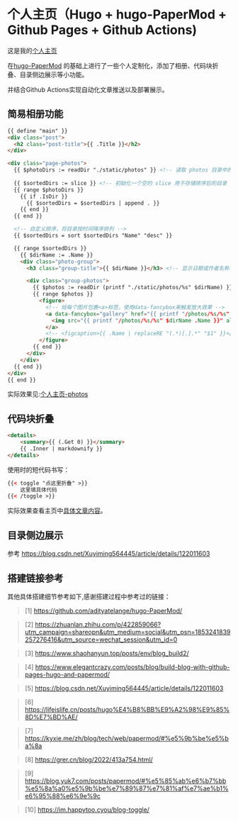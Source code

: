 # 个人主页（Hugo + hugo-PaperMod + Github Pages + Github Actions)
这是我的[个人主页](https://blog.fun-x.top/)

在[hugo-PaperMod](https://github.com/adityatelange/hugo-PaperMod/) 的基础上进行了一些个人定制化，添加了相册、代码块折叠、目录侧边展示等小功能。

并结合Github Actions实现自动化文章推送以及部署展示。

## 简易相册功能
```html
{{ define "main" }}
<div class="post">
  <h2 class="post-title">{{ .Title }}</h2>
</div>

<div class="page-photos">
  {{ $photoDirs := readDir "./static/photos" }} <!-- 读取 photos 目录中的所有文件夹 -->
  
  {{ $sortedDirs := slice }} <!-- 初始化一个空的 slice 用于存储排序后的目录 -->
  {{ range $photoDirs }}
    {{ if .IsDir }}
      {{ $sortedDirs = $sortedDirs | append . }}
    {{ end }}
  {{ end }}

  <!-- 自定义排序，将目录按时间降序排列 -->
  {{ $sortedDirs = sort $sortedDirs "Name" "desc" }}

  {{ range $sortedDirs }}
    {{ $dirName := .Name }}
    <div class="photo-group">
      <h3 class="group-title">{{ $dirName }}</h3> <!-- 显示日期或作者名称 -->

      <div class="group-photos">
        {{ $photos := readDir (printf "./static/photos/%s" $dirName) }} <!-- 获取每个目录中的图片文件 -->
        {{ range $photos }}
          <figure>
            <!-- 给每个图片包裹<a>标签，使用data-fancybox来触发放大效果 -->
            <a data-fancybox="gallery" href="{{ printf "/photos/%s/%s" $dirName .Name }}" data-caption="{{ .Name }}">
              <img src="{{ printf "/photos/%s/%s" $dirName .Name }}" alt="{{ .Name }}" />
            </a>
            <!-- <figcaption>{{ .Name | replaceRE "(.*)[.].*" "$1" }}</figcaption> -->
          </figure>
        {{ end }}
      </div>
    </div>
  {{ end }}
</div>
{{ end }}

```

实际效果见:[个人主页-photos](https://blog.fun-x.top/posts/photos/)

## 代码块折叠
```html
<details>
    <summary>{{ (.Get 0) }}</summary>
    {{ .Inner | markdownify }}
</details>
```

使用时的短代码书写：
```html
{{< toggle "点这里折叠" >}}
    这里填具体代码
{{< /toggle >}}

```
实际效果查看主页中[具体文章内容](https://blog.fun-x.top/posts/tech/websocket-connection-management/)。


## 目录侧边展示
参考 https://blog.csdn.net/Xuyiming564445/article/details/122011603

## 搭建链接参考

其他具体搭建细节参考如下,感谢搭建过程中参考过的链接：
> [1] https://github.com/adityatelange/hugo-PaperMod/

> [2] https://zhuanlan.zhihu.com/p/422859066?utm_campaign=shareopn&utm_medium=social&utm_psn=1853241839257276416&utm_source=wechat_session&utm_id=0

> [3] https://www.shaohanyun.top/posts/env/blog_build2/

> [4] https://www.elegantcrazy.com/posts/blog/build-blog-with-github-pages-hugo-and-papermod/

> [5] https://blog.csdn.net/Xuyiming564445/article/details/122011603

> [6] https://lifeislife.cn/posts/hugo%E4%B8%BB%E9%A2%98%E9%85%8D%E7%BD%AE/

> [7] https://kyxie.me/zh/blog/tech/web/papermod/#%e5%9b%be%e5%ba%8a

> [8] https://grer.cn/blog/2022/413a754.html/

> [9] https://blog.yuk7.com/posts/papermod/#%e5%85%ab%e6%b7%bb%e5%8a%a0%e5%9b%be%e7%89%87%e7%81%af%e7%ae%b1%e6%95%88%e6%9e%9c

> [10] https://im.happytoo.cyou/blog-toggle/

